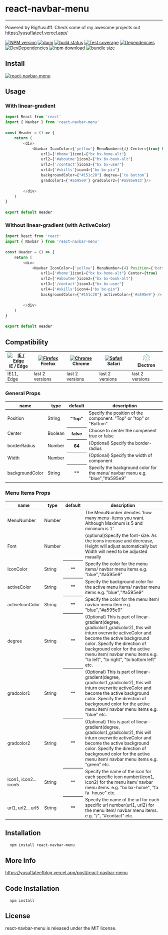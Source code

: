 # react-navbar-menu

---

Powered by BigYusufff. Check some of my awesome projects out https://yusuflateef.vercel.app/

[![NPM version][npm-image]][npm-url] [![dumi](https://img.shields.io/badge/docs%20by-dumi-blue?style=flat-square)](https://github.com/umijs/dumi) [![build status][github-actions-image]][github-actions-url] [![Test coverage][coveralls-image]][coveralls-url] [![Dependencies][david-image]][david-url] [![DevDependencies][david-dev-image]][david-dev-url] [![npm download][download-image]][download-url] [![bundle size][bundlephobia-image]][bundlephobia-url]

[npm-image]: http://img.shields.io/npm/v/react-navbar-menu.svg?style=flat-square
[npm-url]: http://npmjs.org/package/react-navbar-menu
[github-actions-image]: https://github.com/BigYusuf/menu-lib/workflows/CI/badge.svg
[github-actions-url]: https://github.com/BigYusuf/menu-lib/actions
[circleci-image]: https://img.shields.io/circleci/BigYusuf/menu-lib/master?style=flat-square
[circleci-url]: https://circleci.com/gh/react-component/menu
[coveralls-image]: https://img.shields.io/coveralls/react-component/menu.svg?style=flat-square
[coveralls-url]: https://coveralls.io/r/react-component/menu?branch=master
[david-url]: https://david-dm.org/react-component/menu
[david-image]: https://david-dm.org/BigYusuf/menu-lib/status.svg?style=flat-square
[david-dev-url]: https://david-dm.org/react-component/menu?type=dev
[david-dev-image]: https://david-dm.org/BigYusuf/menu-lib/dev-status.svg?style=flat-square
[download-image]: https://img.shields.io/npm/dm/react-navbar-menu.svg?style=flat-square
[download-url]: https://npmjs.org/package/react-navbar-menu
[bundlephobia-url]: https://bundlephobia.com/result?p=react-navbar-menu
[bundlephobia-image]: https://badgen.net/bundlephobia/minzip/react-navbar-menu

## Install

[![react-navbar-menu](https://nodei.co/npm/react-navbar-menu.png)](https://npmjs.org/package/react-navbar-menu)

## Usage

### With linear-gradient

```js
import React from 'react'
import { Navbar } from 'react-navbar-menu'

const Header = () => {
    return (
        <div>
            <Navbar IconColor={'yellow'} MenuNumber={4} Center={true} Position={'bottom'}
                url1={'#home'}icon1={"bx bx-home-alt"} 
                url2={'#aboutme'}icon2={"bx bx-book-alt"} 
                url3={'/contact'}icon3={"bx bx-user"} 
                url4={'#skills'}icon4={"bx bx-pin"} 
                backgroundColor={"#151c28"} degree={`to bottom`} 
                gradcolor1={'#a595e9'} gradcolor2={'#a595e933'}/>
   
        </div>
    )
}

export default Header
```

### Without linear-gradient (with ActiveColor)

```js
import React from 'react'
import { Navbar } from 'react-navbar-menu'

const Header = () => {
    return (
        <div>
            <Navbar IconColor={'yellow'} MenuNumber={4} Position={'bottom'}
                url1={'#home'}icon1={"bx bx-home-alt"} Center={true} 
                url2={'#aboutme'}icon2={"bx bx-book-alt"} 
                url3={'/contact'}icon3={"bx bx-user"} 
                url4={'#skills'}icon4={"bx bx-pin"} 
                backgroundColor={"#151c28"} activeColor={'#a595e9'} />
   
        </div>
    )
}

export default Header
```

## Compatibility

| [<img src="https://raw.githubusercontent.com/alrra/browser-logos/master/src/edge/edge_48x48.png" alt="IE / Edge" width="24px" height="24px" />](http://godban.github.io/browsers-support-badges/)<br>IE / Edge | [<img src="https://raw.githubusercontent.com/alrra/browser-logos/master/src/firefox/firefox_48x48.png" alt="Firefox" width="24px" height="24px" />](http://godban.github.io/browsers-support-badges/)<br>Firefox | [<img src="https://raw.githubusercontent.com/alrra/browser-logos/master/src/chrome/chrome_48x48.png" alt="Chrome" width="24px" height="24px" />](http://godban.github.io/browsers-support-badges/)<br>Chrome | [<img src="https://raw.githubusercontent.com/alrra/browser-logos/master/src/safari/safari_48x48.png" alt="Safari" width="24px" height="24px" />](http://godban.github.io/browsers-support-badges/)<br>Safari | [<img src="https://raw.githubusercontent.com/alrra/browser-logos/master/src/electron/electron_48x48.png" alt="Electron" width="24px" height="24px" />](http://godban.github.io/browsers-support-badges/)<br>Electron |
| --- | --- | --- | --- | --- |
| IE11, Edge | last 2 versions | last 2 versions | last 2 versions | last 2 versions |

### General Props

<table class="table table-bordered table-striped">
    <thead>
    <tr>
        <th style="width: 100px;">name</th>
        <th style="width: 50px;">type</th>
        <th style="width: 50px;">default</th>
        <th>description</th>
    </tr>
    </thead>
    <tbody>
        <tr>
            <td>Position</td>
            <td>String</td>
            <th>"Top"</th>
            <td>Specify the position of the component. "Top" or "top" or "Bottom"</td>
        </tr>
        <tr>
            <td>Center</td>
            <td>Boolean</td>
            <th>false</th>
            <td>Choose to center the compenent true or false</td>
        </tr>
        <tr>
            <td>borderRadius</td>
            <td>Number</td>
            <th>64</th>
            <td>{Optional} Specify the border-radius</td>
        </tr>
        <tr>
            <td>Width</td>
            <td>Number</td>
            <th></th>
            <td>{Optional} Specify the width of component</td>
        </tr>
        <tr>
            <td>backgroundColor</td>
            <td>String</td>
            <th>""</th>
            <td>Specify the background color for the menu/ navbar menu e.g. "blue","#a595e9"</td>
        </tr>
    </tbody>
</table>


### Menu Items Props

<table class="table table-bordered table-striped">
    <thead>
    <tr>
        <th style="width: 100px;">name</th>
        <th style="width: 50px;">type</th>
        <th style="width: 50px;">default</th>
        <th>description</th>
    </tr>
    </thead>
    <tbody>
        <tr>
          <td>MenuNumber</td>
          <td>Number</td>
          <td></td>
          <td>The MenuNumber denotes 'how many menu-items you want. Although Maximum is 5 and minimum is 1'</td>
        </tr>
        <tr>
          <td>Font</td>
          <td>Number</td>
          <td></td>
          <td>{optional}Specify the font-size. As the icons increase and decrease, Height will adjust automatically but Width will need to be adjusted maually</td>
        </tr>
        <tr>
            <td>IconColor</td>
            <td>String</td>
            <th>""</th>
            <td>Specify the color for the menu items/ navbar menu items e.g. "blue","#a595e9"</td>
        </tr>
        <tr>
            <td>activeColor</td>
            <td>String</td>
            <th>""</th>
            <td>Specify the background color for the active menu items/ navbar menu items e.g. "blue","#a595e9"</td>
        </tr>
        <tr>
            <td>activeIconColor</td>
            <td>String</td>
            <th>""</th>
            <td>Specify the color for the menu item/ navbar menu item e.g. "blue","#a595e9"</td>
        </tr>
        <tr>
            <td>degree</td>
            <td>String</td>
            <th>""</th>
            <td>{Optional} This is part of linear-gradient(degree, gradcolor1,gradcolor2), this will inturn overwrite activeColor and become the active background color. Specify the direction of background color for the active menu item/ navbar menu items e.g. "to left", "to right", "to bottom left" etc.</td>
        </tr>
        <tr>
            <td>gradcolor1</td>
            <td>String</td>
            <th>""</th>
            <td>{Optional} This is part of linear-gradient(degree, gradcolor1,gradcolor2), this will inturn overwrite activeColor and become the active background color. Specify the direction of background color for the active menu item/ navbar menu items e.g. "blue" etc.</td>
        </tr>
        <tr>
            <td>gradcolor2</td>
            <td>String</td>
            <th>""</th>
            <td>{Optional} This is part of linear-gradient(degree, gradcolor1,gradcolor2), this will inturn overwrite activeColor and become the active background color. Specify the direction of background color for the active menu item/ navbar menu items e.g. "green" etc.</td>
        </tr>
        <tr>
            <td>icon1, icon2... icon5</td>
            <td>String</td>
            <th>""</th>
            <td>Specify the name of the icon for each specific icon number(icon1, icon2) for the menu item/ navbar menu items. e.g. "bx bx-home", "fa fa-house" etc.</td>
        </tr>
        <tr>
            <td>url1, url2... url5</td>
            <td>String</td>
            <th>""</th>
            <td>Specify the name of the url for each specific url number(url1, url2) for the menu item/ navbar menu items. e.g. "/", "#contact" etc.</td>
        </tr>
    </tbody>
</table>


## Installation

```npm
  npm install react-navbar-menu
```

## More Info

https://yusuflateefblog.vercel.app/post/react-navbar-menu

## Code Installation

```npm
  npm install
```

## License

react-navbar-menu is released under the MIT license.